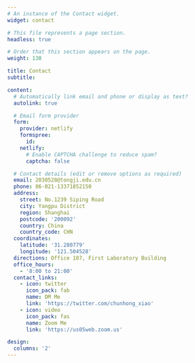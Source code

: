 ```yaml
---
# An instance of the Contact widget.
widget: contact

# This file represents a page section.
headless: true

# Order that this section appears on the page.
weight: 130

title: Contact
subtitle:

content:
  # Automatically link email and phone or display as text?
  autolink: true

  # Email form provider
  form:
    provider: netlify
    formspree:
      id:
    netlify:
      # Enable CAPTCHA challenge to reduce spam?
      captcha: false

  # Contact details (edit or remove options as required)
  email: 2030528@tongji.edu.cn
  phone: 86-021-13371852150
  address:
    street: No.1239 Siping Road
    city: Yangpu District
    region: Shanghai
    postcode: '200092'
    country: China
    country_code: CHN
  coordinates:
    latitude: '31.280779'
    longitude: '121.504528'
  directions: Office 107, First Laboratory Building
  office_hours:
    - '8:00 to 21:00'
  contact_links:
    - icon: twitter
      icon_pack: fab
      name: DM Me
      link: 'https://twitter.com/chunhong_xiao'
    - icon: video
      icon_pack: fas
      name: Zoom Me
      link: 'https://us05web.zoom.us'

design:
  columns: '2'
---
```

